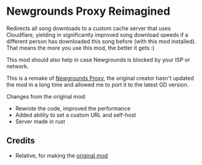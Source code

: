 # Newgrounds Proxy Reimagined

Redirects all song downloads to a custom cache server that uses Cloudflare, yielding in significantly improved song download speeds if a different person has downloaded this song before (with this mod installed). That means the more you use this mod, the better it gets :)

This mod should also help in case Newgrounds is blocked by your ISP or network.

This is a remake of [Newgrounds Proxy](https://github.com/relativemodder/newgrounds-proxy), the original creator hasn't updated the mod in a long time and allowed me to port it to the latest GD version.

Changes from the original mod:

* Rewrote the code, improved the performance
* Added ability to set a custom URL and self-host
* Server made in rust

## Credits

* Relative, for making the [original mod](https://github.com/relativemodder/newgrounds-proxy)
